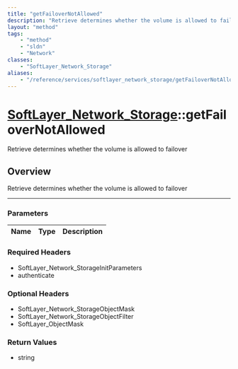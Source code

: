 ```yaml
---
title: "getFailoverNotAllowed"
description: "Retrieve determines whether the volume is allowed to failover"
layout: "method"
tags:
    - "method"
    - "sldn"
    - "Network"
classes:
    - "SoftLayer_Network_Storage"
aliases:
    - "/reference/services/softlayer_network_storage/getFailoverNotAllowed"
---
```

# [SoftLayer_Network_Storage](/reference/services/SoftLayer_Network_Storage)::getFailoverNotAllowed

Retrieve determines whether the volume is allowed to failover


## Overview 
Retrieve determines whether the volume is allowed to failover

-----

### Parameters 
|Name | Type | Description |
| --- | --- | --- |


### Required Headers
* SoftLayer_Network_StorageInitParameters
* authenticate


### Optional Headers
* SoftLayer_Network_StorageObjectMask
* SoftLayer_Network_StorageObjectFilter
* SoftLayer_ObjectMask

### Return Values
* string




